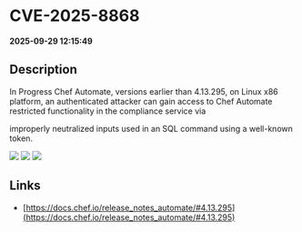 # CVE-2025-8868

**2025-09-29 12:15:49**

## Description
In Progress Chef Automate, versions earlier than 4.13.295, on Linux x86 platform, an authenticated attacker can gain access to Chef Automate restricted functionality in the compliance service via 

improperly neutralized inputs used in an SQL command using a well-known token.

![](https://img.shields.io/static/v1?label=Score&message=9.8&color=red)
![](https://img.shields.io/static/v1?label=Severity&message=CRITICAL&color=red)
![](https://img.shields.io/static/v1?label=CWE&message=SQL&color=green)

## Links
- [https://docs.chef.io/release_notes_automate/#4.13.295](https://docs.chef.io/release_notes_automate/#4.13.295)
